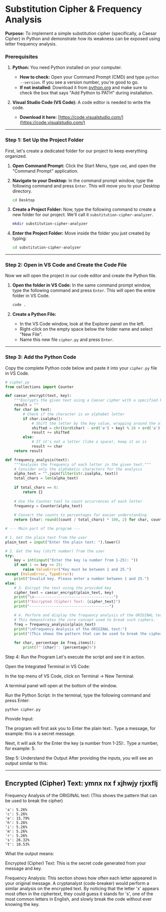# Substitution Cipher & Frequency Analysis

**Purpose:** To implement a simple substitution cipher (specifically, a Caesar Cipher) in Python and demonstrate how its weakness can be exposed using letter frequency analysis.

### Prerequisites

1.  **Python:** You need Python installed on your computer.
    * **How to check:** Open your Command Prompt (CMD) and type `python --version`. If you see a version number, you're good to go.
    * **If not installed:** Download it from [python.org](https://www.python.org/downloads/) and make sure to check the box that says "Add Python to PATH" during installation.

2.  **Visual Studio Code (VS Code):** A code editor is needed to write the code.
    * **Download it here:** [https://code.visualstudio.com/](https://code.visualstudio.com/)

---

### Step 1: Set Up the Project Folder

First, let's create a dedicated folder for our project to keep everything organized.

1.  **Open Command Prompt:** Click the Start Menu, type `cmd`, and open the "Command Prompt" application.

2.  **Navigate to your Desktop:** In the command prompt window, type the following command and press `Enter`. This will move you to your Desktop directory.
    ```bash
    cd Desktop
    ```

3.  **Create a Project Folder:** Now, type the following command to create a new folder for our project. We'll call it `substitution-cipher-analyzer`.
    ```bash
    mkdir substitution-cipher-analyzer
    ```

4.  **Enter the Project Folder:** Move inside the folder you just created by typing:
    ```bash
    cd substitution-cipher-analyzer
    ```

---

### Step 2: Open in VS Code and Create the Code File

Now we will open the project in our code editor and create the Python file.

1.  **Open the folder in VS Code:** In the same command prompt window, type the following command and press `Enter`. This will open the entire folder in VS Code.
    ```bash
    code .
    ```

2.  **Create a Python File:**
    * In the VS Code window, look at the Explorer panel on the left.
    * Right-click on the empty space below the folder name and select "New File".
    * Name this new file `cipher.py` and press `Enter`.

---

### Step 3: Add the Python Code

Copy the complete Python code below and paste it into your `cipher.py` file in VS Code.

```python
# cipher.py
from collections import Counter

def caesar_encrypt(text, key):
    """Encrypts the given text using a Caesar cipher with a specified key."""
    result = ""
    for char in text:
        # Check if the character is an alphabet letter
        if char.isalpha():
            # Shift the letter by the key value, wrapping around the alphabet
            shifted = chr((ord(char) - ord('a') + key) % 26 + ord('a'))
            result += shifted
        else:
            # If it's not a letter (like a space), keep it as is
            result += char
    return result

def frequency_analysis(text):
    """Analyzes the frequency of each letter in the given text."""
    # Consider only the alphabetic characters for the analysis
    alpha_text = "".join(filter(str.isalpha, text))
    total_chars = len(alpha_text)
    
    if total_chars == 0:
        return {}
    
    # Use the Counter tool to count occurrences of each letter
    frequency = Counter(alpha_text)
    
    # Convert the counts to percentages for easier understanding
    return {char: round((count / total_chars) * 100, 2) for char, count in sorted(frequency.items())}

# --- Main part of the program ---

# 1. Get the plain text from the user
plain_text = input("Enter the plain text: ").lower()

# 2. Get the key (shift number) from the user
try:
    key = int(input("Enter the key (a number from 1-25): "))
    if not 1 <= key <= 25:
        raise ValueError("Key must be between 1 and 25.")
except (ValueError, TypeError):
    print("Invalid key. Please enter a number between 1 and 25.")
else:
    # 3. Encrypt the text using the provided key
    cipher_text = caesar_encrypt(plain_text, key)
    print("\n------------------------------------")
    print(f"Encrypted (Cipher) Text: {cipher_text}")
    print("------------------------------------")

    # 4. Perform and display the frequency analysis of the ORIGINAL text
    # This demonstrates the core concept used to break such ciphers.
    freq = frequency_analysis(plain_text)
    print("\nFrequency Analysis of the ORIGINAL text:")
    print("(This shows the pattern that can be used to break the cipher)")
    
    for char, percentage in freq.items():
        print(f"'{char}': {percentage}%")
```
Step 4: Run the Program
Let's execute the script and see it in action.

Open the Integrated Terminal in VS Code:

In the top menu of VS Code, click on Terminal -> New Terminal.

A terminal panel will open at the bottom of the window.

Run the Python Script: In the terminal, type the following command and press Enter:
```
python cipher.py
```
Provide Input:

The program will first ask you to Enter the plain text:. Type a message, for example: this is a secret message.

Next, it will ask for the Enter the key (a number from 1-25):. Type a number, for example: 5.

Step 5: Understand the Output
After providing the inputs, you will see an output similar to this:

------------------------------------
Encrypted (Cipher) Text: ymnx nx f xjhwjy rjxxflj
------------------------------------

Frequency Analysis of the ORIGINAL text:
(This shows the pattern that can be used to break the cipher)
```
'a': 5.26%
'c': 5.26%
'e': 15.79%
'h': 5.26%
'i': 5.26%
'm': 5.26%
'r': 5.26%
's': 26.32%
't': 10.53%
```
What the output means:

Encrypted (Cipher) Text: This is the secret code generated from your message and key.

Frequency Analysis: This section shows how often each letter appeared in your original message. A cryptanalyst (code-breaker) would perform a similar analysis on the encrypted text. By noticing that the letter 'x' appears most often in the ciphertext, they could guess it stands for 's', one of the most common letters in English, and slowly break the code without ever knowing the key.
